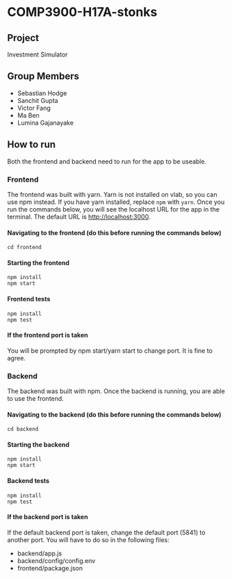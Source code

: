 # COMP3900-H17A-stonks

## Project

Investment Simulator

## Group Members

- Sebastian Hodge
- Sanchit Gupta
- Victor Fang
- Ma Ben
- Lumina Gajanayake

## How to run

Both the frontend and backend need to run for the app to be useable.

### Frontend

The frontend was built with yarn. Yarn is not installed on vlab, so you can use npm instead.
If you have yarn installed, replace `npm` with `yarn`.
Once you run the commands below, you will see the localhost URL for the app in the terminal.
The default URL is <http://localhost:3000>.

#### Navigating to the frontend (do this before running the commands below)

    cd frontend

#### Starting the frontend

    npm install
    npm start

#### Frontend tests

    npm install
    npm test

#### If the frontend port is taken

You will be prompted by npm start/yarn start to change port. It is fine to agree.

### Backend

The backend was built with npm. Once the backend is running, you are able to use the frontend.

#### Navigating to the backend (do this before running the commands below)

    cd backend

#### Starting the backend

    npm install
    npm start

#### Backend tests

    npm install
    npm test

#### If the backend port is taken

If the default backend port is taken, change the default port (5841) to another port.
You will have to do so in the following files:

- backend/app.js
- backend/config/config.env
- frontend/package.json

